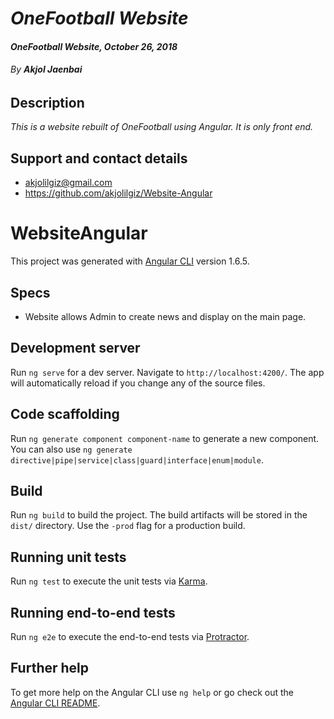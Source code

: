 # _OneFootball Website_

#### _OneFootball Website, October 26, 2018_

###### By _**Akjol Jaenbai**_

## Description

_This is a website rebuilt of OneFootball using Angular. It is only front end._

## Support and contact details
* akjolilgiz@gmail.com
* https://github.com/akjolilgiz/Website-Angular
# WebsiteAngular

This project was generated with [Angular CLI](https://github.com/angular/angular-cli) version 1.6.5.
## Specs
* Website allows Admin to create news and display on the main page. 

## Development server

Run `ng serve` for a dev server. Navigate to `http://localhost:4200/`. The app will automatically reload if you change any of the source files.

## Code scaffolding

Run `ng generate component component-name` to generate a new component. You can also use `ng generate directive|pipe|service|class|guard|interface|enum|module`.

## Build

Run `ng build` to build the project. The build artifacts will be stored in the `dist/` directory. Use the `-prod` flag for a production build.

## Running unit tests

Run `ng test` to execute the unit tests via [Karma](https://karma-runner.github.io).

## Running end-to-end tests

Run `ng e2e` to execute the end-to-end tests via [Protractor](http://www.protractortest.org/).

## Further help

To get more help on the Angular CLI use `ng help` or go check out the [Angular CLI README](https://github.com/angular/angular-cli/blob/master/README.md).
